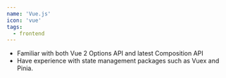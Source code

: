 ```yaml
---
name: 'Vue.js'
icon: 'vue'
tags:
  - frontend
---
```


- Familiar with both Vue 2 Options API and latest Composition API
- Have experience with state management packages such as Vuex and Pinia.
